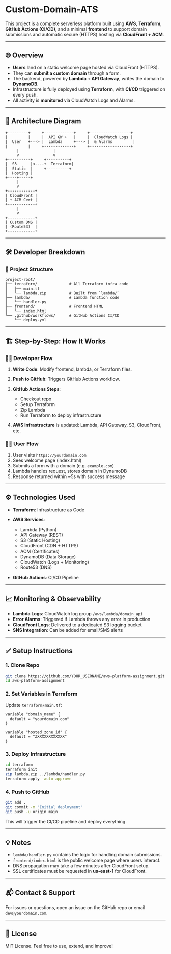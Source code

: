 # Custom-Domain-ATS
This project is a complete serverless platform built using **AWS**, **Terraform**, **GitHub Actions (CI/CD)**, and a minimal **frontend** to support domain submissions and automatic secure (HTTPS) hosting via **CloudFront + ACM**.

---

## 🌐 Overview

* **Users** land on a static welcome page hosted via CloudFront (HTTPS).
* They can **submit a custom domain** through a form.
* The backend, powered by **Lambda + API Gateway**, writes the domain to **DynamoDB**.
* Infrastructure is fully deployed using **Terraform**, with **CI/CD** triggered on every push.
* All activity is **monitored** via CloudWatch Logs and Alarms.

---

## 🧠 Architecture Diagram

```
+---------+     +-------------+     +------------------+
|         |     |  API GW +   |     |  CloudWatch Logs |
|  User   +---> |  Lambda     +---> |  & Alarms         |
|         |     +-------------+     +------------------+
     |               |
     v               v
+----------+     +----------+
|  S3      |<----+  Terraform|
|  Static  |     +----------+
|  Hosting |
+----+-----+
     |
     v
+------------+
| CloudFront |
| + ACM Cert |
+------------+
     |
     v
+------------+
| Custom DNS |
| (Route53)  |
+------------+
```

---

## 🛠 Developer Breakdown

### 📁 Project Structure

```
project-root/
├── terraform/              # All Terraform infra code
│   ├── main.tf
│   └── lambda.zip          # Built from `lambda/`
├── lambda/                 # Lambda function code
│   └── handler.py
├── frontend/               # Frontend HTML
│   └── index.html
└── .github/workflows/      # GitHub Actions CI/CD
    └── deploy.yml
```

---

## 🏗️ Step-by-Step: How It Works

### 👨‍💻 Developer Flow

1. **Write Code**: Modify frontend, lambda, or Terraform files.
2. **Push to GitHub**: Triggers GitHub Actions workflow.
3. **GitHub Actions Steps**:

   * Checkout repo
   * Setup Terraform
   * Zip Lambda
   * Run Terraform to deploy infrastructure
4. **AWS Infrastructure** is updated: Lambda, API Gateway, S3, CloudFront, etc.

### 🧑‍💻 User Flow

1. User visits `https://yourdomain.com`
2. Sees welcome page (index.html)
3. Submits a form with a domain (e.g. `example.com`)
4. Lambda handles request, stores domain in DynamoDB
5. Response returned within \~5s with success message

---

## ⚙️ Technologies Used

* **Terraform**: Infrastructure as Code
* **AWS Services**:

  * Lambda (Python)
  * API Gateway (REST)
  * S3 (Static Hosting)
  * CloudFront (CDN + HTTPS)
  * ACM (Certificates)
  * DynamoDB (Data Storage)
  * CloudWatch (Logs + Monitoring)
  * Route53 (DNS)
* **GitHub Actions**: CI/CD Pipeline

---

## 📈 Monitoring & Observability

* **Lambda Logs**: CloudWatch log group `/aws/lambda/domain_api`
* **Error Alarms**: Triggered if Lambda throws any error in production
* **CloudFront Logs**: Delivered to a dedicated S3 logging bucket
* **SNS Integration**: Can be added for email/SMS alerts

---

## ✅ Setup Instructions

### 1. Clone Repo

```bash
git clone https://github.com/YOUR_USERNAME/aws-platform-assignment.git
cd aws-platform-assignment
```

### 2. Set Variables in Terraform

Update `terraform/main.tf`:

```hcl
variable "domain_name" {
  default = "yourdomain.com"
}

variable "hosted_zone_id" {
  default = "ZXXXXXXXXXXXX"
}
```

### 3. Deploy Infrastructure

```bash
cd terraform
terraform init
zip lambda.zip ../lambda/handler.py
terraform apply -auto-approve
```

### 4. Push to GitHub

```bash
git add .
git commit -m "Initial deployment"
git push -u origin main
```

This will trigger the CI/CD pipeline and deploy everything.

---

## 💡 Notes

* `lambda/handler.py` contains the logic for handling domain submissions.
* `frontend/index.html` is the public welcome page where users interact.
* DNS propagation may take a few minutes after CloudFront setup.
* SSL certificates must be requested in **us-east-1** for CloudFront.

---

## 📬 Contact & Support

For issues or questions, open an issue on the GitHub repo or email `dev@yourdomain.com`.

---

## 📜 License

MIT License. Feel free to use, extend, and improve!

